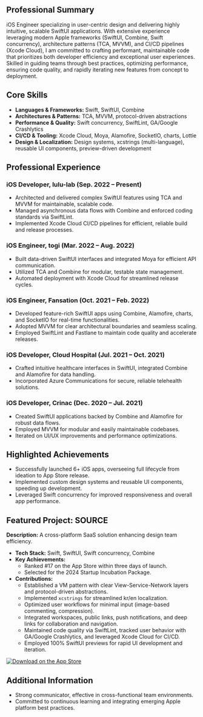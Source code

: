 ## Professional Summary  
iOS Engineer specializing in user-centric design and delivering highly intuitive, scalable SwiftUI applications. With extensive experience leveraging modern Apple frameworks (SwiftUI, Combine, Swift concurrency), architecture patterns (TCA, MVVM), and CI/CD pipelines (Xcode Cloud), I am committed to crafting performant, maintainable code that prioritizes both developer efficiency and exceptional user experiences. Skilled in guiding teams through best practices, optimizing performance, ensuring code quality, and rapidly iterating new features from concept to deployment.

## Core Skills  
- **Languages & Frameworks:** Swift, SwiftUI, Combine  
- **Architectures & Patterns:** TCA, MVVM, protocol-driven abstractions  
- **Performance & Quality:** Swift concurrency, SwiftLint, GA/Google Crashlytics  
- **CI/CD & Tooling:** Xcode Cloud, Moya, Alamofire, SocketIO, charts, Lottie  
- **Design & Localization:** Design systems, xcstrings (multi-language), reusable UI components, preview-driven development

## Professional Experience

### iOS Developer, lulu-lab (Sep. 2022 – Present)
- Architected and delivered complex SwiftUI features using TCA and MVVM for maintainable, scalable code.
- Managed asynchronous data flows with Combine and enforced coding standards via SwiftLint.
- Implemented Xcode Cloud CI/CD pipelines for efficient, reliable build and release processes.

### iOS Engineer, togi (Mar. 2022 – Aug. 2022)
- Built data-driven SwiftUI interfaces and integrated Moya for efficient API communication.
- Utilized TCA and Combine for modular, testable state management.
- Automated deployment with Xcode Cloud for streamlined release cycles.

### iOS Engineer, Fansation (Oct. 2021 – Feb. 2022)
- Developed feature-rich SwiftUI apps using Combine, Alamofire, charts, and SocketIO for real-time functionalities.
- Adopted MVVM for clear architectural boundaries and seamless scaling.
- Employed SwiftLint and Fastlane to maintain code quality and accelerate releases.

### iOS Developer, Cloud Hospital (Jul. 2021 – Oct. 2021)
- Crafted intuitive healthcare interfaces in SwiftUI, integrated Combine and Alamofire for data handling.
- Incorporated Azure Communications for secure, reliable telehealth solutions.

### iOS Developer, Crinac (Dec. 2020 – Jul. 2021)
- Created SwiftUI applications backed by Combine and Alamofire for robust data flows.
- Employed MVVM for modular and easily maintainable codebases.
- Iterated on UI/UX improvements and performance optimizations.

## Highlighted Achievements
- Successfully launched 6+ iOS apps, overseeing full lifecycle from ideation to App Store release.
- Implemented custom design systems and reusable UI components, speeding up development.
- Leveraged Swift concurrency for improved responsiveness and overall app performance.

## Featured Project: SOURCE
**Description:** A cross-platform SaaS solution enhancing design team efficiency.
- **Tech Stack:** Swift, SwiftUI, Swift concurrency, Combine  
- **Key Achievements:**  
  - Ranked #17 on the App Store within three days of launch.  
  - Selected for the 2024 Startup Incubation Package.  
- **Contributions:**  
  - Established a VM pattern with clear View-Service-Network layers and protocol-driven abstractions.  
  - Implemented `xcstrings` for streamlined kr/en localization.  
  - Optimized user workflows for minimal input (image-based commenting, compression).  
  - Integrated workspaces, public links, push notifications, and deep links for collaboration and navigation.  
  - Maintained code quality via SwiftLint, tracked user behavior with GA/Google Crashlytics, and leveraged Xcode Cloud for CI/CD.  
  - Employed 100% SwiftUI previews for rapid UI development and iteration.
 
 [![Download on the App Store](https://tools.applemediaservices.com/api/badges/download-on-the-app-store/black/en-us?size=250x83&amp;releaseDate=1660780800)](https://apps.apple.com/app/1660935438)

## Additional Information
- Strong communicator, effective in cross-functional team environments.
- Committed to continuous learning and integrating emerging Apple platform best practices.
